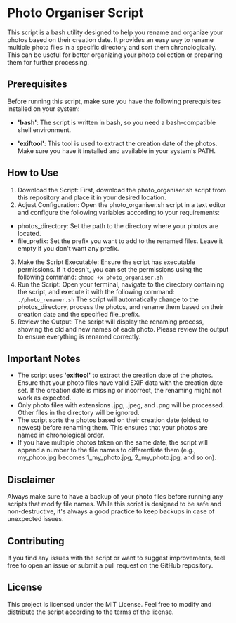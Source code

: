 # Photo Organiser Script #
This script is a bash utility designed to help you rename and organize your photos based on their creation date.  It provides an easy way to rename multiple photo files in a specific directory and sort them chronologically. This can be useful for better organizing your photo collection or preparing them for further processing.

## Prerequisites ##

Before running this script, make sure you have the following prerequisites installed on your system:

  * __'bash'__: The script is written in bash, so you need a bash-compatible shell environment.
  
  * __'exiftool'__: This tool is used to extract the creation date of the photos. Make sure you have it installed and available in your system's PATH.

## How to Use ##

1. Download the Script: First, download the photo_organiser.sh script from this repository and place it in your desired location.
2. Adjust Configuration: Open the photo_organiser.sh script in a text editor and configure the following variables according to your requirements:

  * photos_directory: Set the path to the directory where your photos are located.
  * file_prefix: Set the prefix you want to add to the renamed files. Leave it empty if you don't want any prefix.

3. Make the Script Executable: Ensure the script has executable permissions. If it doesn't, you can set the permissions using the following command:
  `chmod +x photo_organiser.sh`
4. Run the Script: Open your terminal, navigate to the directory containing the script, and execute it with the following command:
  `./photo_renamer.sh`
   The script will automatically change to the photos_directory, process the photos, and rename them based on their creation date and the specified file_prefix.
5. Review the Output: The script will display the renaming process, showing the old and new names of each photo. Please review the output to ensure everything is renamed correctly.

## Important Notes ##

* The script uses __'exiftool'__ to extract the creation date of the photos. Ensure that your photo files have valid EXIF data with the creation date set. If the creation date is missing or incorrect, the renaming might not work as expected.
* Only photo files with extensions .jpg, .jpeg, and .png will be processed. Other files in the directory will be ignored.
* The script sorts the photos based on their creation date (oldest to newest) before renaming them. This ensures that your photos are named in chronological order.
* If you have multiple photos taken on the same date, the script will append a number to the file names to differentiate them (e.g., my_photo.jpg becomes 1_my_photo.jpg, 2_my_photo.jpg, and so on).

## Disclaimer ##

Always make sure to have a backup of your photo files before running any scripts that modify file names. While this script is designed to be safe and non-destructive, it's always a good practice to keep backups in case of unexpected issues.

## Contributing ##

If you find any issues with the script or want to suggest improvements, feel free to open an issue or submit a pull request on the GitHub repository.

## License ##

This project is licensed under the MIT License. Feel free to modify and distribute the script according to the terms of the license.




